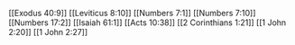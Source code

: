 [[Exodus 40:9]]
[[Leviticus 8:10]]
[[Numbers 7:1]]
[[Numbers 7:10]]
[[Numbers 17:2]]
[[Isaiah 61:1]]
[[Acts 10:38]]
[[2 Corinthians 1:21]]
[[1 John 2:20]]
[[1 John 2:27]]
